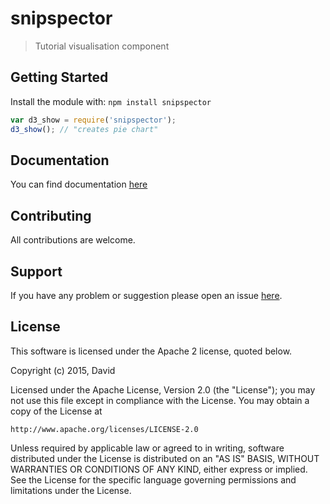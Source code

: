 # snipspector

> Tutorial visualisation component

## Getting Started
Install the module with: `npm install snipspector`

```javascript
var d3_show = require('snipspector');
d3_show(); // "creates pie chart"
```

## Documentation

You can find documentation [here](http://edu.biojs.net/snipspector_adv/vis_d3/)

## Contributing

All contributions are welcome.

## Support

If you have any problem or suggestion please open an issue [here](https://github.com/David/snipspector/issues).

## License 
This software is licensed under the Apache 2 license, quoted below.

Copyright (c) 2015, David

Licensed under the Apache License, Version 2.0 (the "License"); you may not
use this file except in compliance with the License. You may obtain a copy of
the License at

    http://www.apache.org/licenses/LICENSE-2.0

Unless required by applicable law or agreed to in writing, software
distributed under the License is distributed on an "AS IS" BASIS, WITHOUT
WARRANTIES OR CONDITIONS OF ANY KIND, either express or implied. See the
License for the specific language governing permissions and limitations under
the License.
